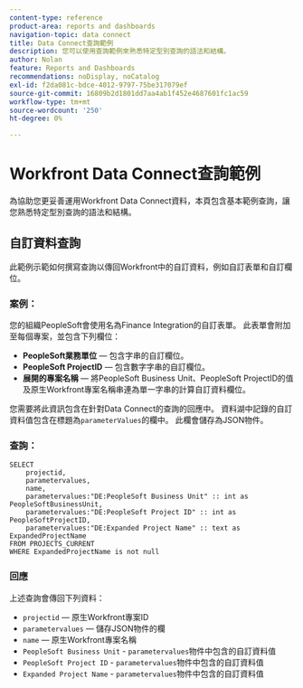 ```yaml
---
content-type: reference
product-area: reports and dashboards
navigation-topic: data connect
title: Data Connect查詢範例
description: 您可以使用查詢範例來熟悉特定型別查詢的語法和結構。
author: Nolan
feature: Reports and Dashboards
recommendations: noDisplay, noCatalog
exl-id: f2da081c-bdce-4012-9797-75be317079ef
source-git-commit: 16809b2d1801dd7aa4ab1f452e4687601fc1ac59
workflow-type: tm+mt
source-wordcount: '250'
ht-degree: 0%

---
```


# Workfront Data Connect查詢範例

為協助您更妥善運用Workfront Data Connect資料，本頁包含基本範例查詢，讓您熟悉特定型別查詢的語法和結構。

## 自訂資料查詢

此範例示範如何撰寫查詢以傳回Workfront中的自訂資料，例如自訂表單和自訂欄位。

### 案例：

您的組織PeopleSoft會使用名為Finance Integration的自訂表單。 此表單會附加至每個專案，並包含下列欄位：

* **PeopleSoft業務單位** — 包含字串的自訂欄位。
* **PeopleSoft ProjectID** — 包含數字字串的自訂欄位。
* **展開的專案名稱** — 將PeopleSoft Business Unit、PeopleSoft ProjectID的值及原生Workfront專案名稱串連為單一字串的計算自訂資料欄位。

您需要將此資訊包含在針對Data Connect的查詢的回應中。 資料湖中記錄的自訂資料值包含在標題為`parameterValues`的欄中。 此欄會儲存為JSON物件。

### 查詢：

```
SELECT
    projectid,
    parametervalues,
    name,
    parametervalues:"DE:PeopleSoft Business Unit" :: int as PeopleSoftBusinessUnit,
    parametervalues:"DE:PeopleSoft Project ID" :: int as PeopleSoftProjectID,
    parametervalues:"DE:Expanded Project Name" :: text as ExpandedProjectName
FROM PROJECTS_CURRENT
WHERE ExpandedProjectName is not null
```

### 回應

上述查詢會傳回下列資料：

* `projectid` — 原生Workfront專案ID
* `parametervalues` — 儲存JSON物件的欄
* `name` — 原生Workfront專案名稱
* `PeopleSoft Business Unit` - `parametervalues`物件中包含的自訂資料值
* `PeopleSoft Project ID` - `parametervalues`物件中包含的自訂資料值
* `Expanded Project Name` - `parametervalues`物件中包含的自訂資料值

<!--## Task query 

Join the project and (assignedTo) users tables into a simple task list.



## Hours query

Join owner (users), hour type, and portfolio tables to provide a sum of hours by user and portfolio for the current year.



## Document approvals query

Measure the cycle time and average number of review cycles per asset.-->
